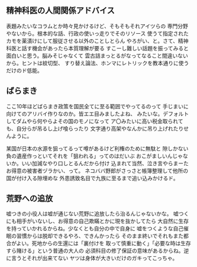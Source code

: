 ﻿## 精神科医の人間関係アドバイス

表題みたいなコラムとか時々見かけるけど、そもそもそれアイツらの
専門分野やないから。根本的な話、行政の使いっ走りでそのリソース
使うて指定されたカモを薬漬けにして服従させる以外のことしとらん
やろがい、と。さて、精神科医と話す機会があったら本質理解が要る
すこーし難しい話題を振ってみると面白いと思う。脳みそじゃなくて
雲古詰まっとるがなってなること間違いないから。ヒントは紋切型、
すり替え論法、ホンマにレトリックを教本通りに使うだけのド低能。


## ばらまき

ここ10年ほどばらまき政策を国民全てに至る範囲でやってるのって
手じまいに向けてのアリバイ作りなのか。皆エエ目みましたよね、
みたいな。デフォルトしてダムやら何やらよその国のモノになって
ア〇みたいに高い税金取られても、自分らが吊るし上げ喰らったり
文字通り高架やなんかに吊り上げれたりせんように。

某国が日本の水源を狙ってるって噂があるけど利権のために無駄と
隙しかない負の遺産作っといてそれを「狙われる」ってのはだいぶ
おこがましいんじゃないか。いい加減なやり口しとるんだから付け
込まれて当然、泣き言やらまーたお得意の被害者ヅラかい、って。
ネコババ野郎がさっさと帳簿整理して他所の国が付け入る隙埋めな
外患誘致名目で九族に至るまで追い込みかけるド。


## 荒野への追放

嘘つきの小役人は嘘が通じない荒野に追放したら治るんじゃないかな。
嘘つくにも相手がいないし、お得意の自己欺瞞とかに現を抜かしてたら
大自然に生存を持っていかれるからね。少なくとも自分の中で自身に
嘘をつくような自己催眠の習慣からは脱却できるやろ、できんかったら
そのまま終いでそれもまた都合がよい。死地からの生還には「裏付けを
取って慎重に動く」「必要な時は生存すら賭ける」という普通の大人の
必須科目の修了保証の意味があるからね。逆に言うとそれが出来てない
ヤツは身体が大きいだけのガキってこっちゃ。
